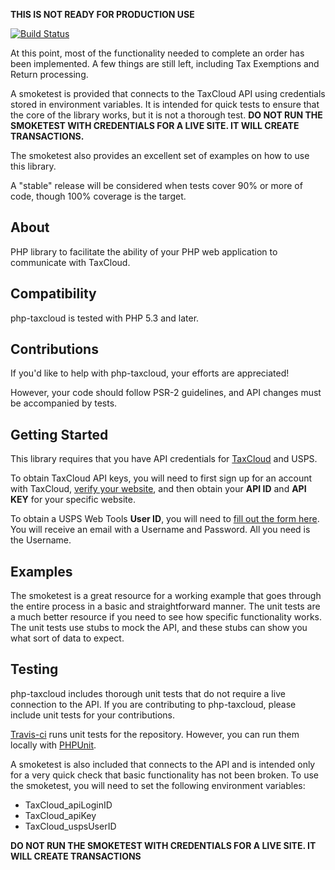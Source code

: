 **THIS IS NOT READY FOR PRODUCTION USE**

[![Build Status](https://travis-ci.org/VMdoh/php-taxcloud.png?branch=master)](https://travis-ci.org/VeggieMeat/php-taxcloud)

At this point, most of the functionality needed to complete an order has been
implemented. A few things are still left, including Tax Exemptions and Return
processing.

A smoketest is provided that connects to the TaxCloud API using credentials
stored in environment variables. It is intended for quick tests to ensure that
the core of the library works, but it is not a thorough test. **DO NOT RUN THE
SMOKETEST WITH CREDENTIALS FOR A LIVE SITE. IT WILL CREATE TRANSACTIONS.**

The smoketest also provides an excellent set of examples on how to use this
library.

A "stable" release will be considered when tests cover 90% or more of code,
though 100% coverage is the target.

About
----------------
PHP library to facilitate the ability of your PHP web application to
communicate with TaxCloud.

Compatibility
----------------
php-taxcloud is tested with PHP 5.3 and later.

Contributions
----------------
If you'd like to help with php-taxcloud, your efforts are appreciated!

However, your code should follow PSR-2 guidelines, and API changes must be
accompanied by tests.

Getting Started
----------------
This library requires that you have API credentials for [TaxCloud](https://taxcloud.net) and USPS.

To obtain TaxCloud API keys, you will need to first sign up for an account
with TaxCloud, [verify your website](https://taxcloud.net/account/websites/), and then obtain your **API ID** and **API KEY**
for your specific website.

To obtain a USPS Web Tools **User ID**, you will need to [fill out the form here](https://secure.shippingapis.com/registration/).
You will receive an email with a Username and Password. All you need is the
Username.

Examples
----------------
The smoketest is a great resource for a working example that goes through the
entire process in a basic and straightforward manner. The unit tests are a much
better resource if you need to see how specific functionality works. The unit
tests use stubs to mock the API, and these stubs can show you what sort of data
to expect.

Testing
----------------
php-taxcloud includes thorough unit tests that do not require a live connection
to the API. If you are contributing to php-taxcloud, please include unit tests
for your contributions.

[Travis-ci](https://travis-ci.org/VeggieMeat/php-taxcloud) runs unit tests for the repository. However, you can run them locally
with [PHPUnit](http://phpunit.de/manual/current/en/index.html).

A smoketest is also included that connects to the API and is intended only for
a very quick check that basic functionality has not been broken. To use the
smoketest, you will need to set the following environment variables:
* TaxCloud_apiLoginID
* TaxCloud_apiKey
* TaxCloud_uspsUserID

**DO NOT RUN THE SMOKETEST WITH CREDENTIALS FOR A LIVE SITE. IT WILL CREATE
TRANSACTIONS**
